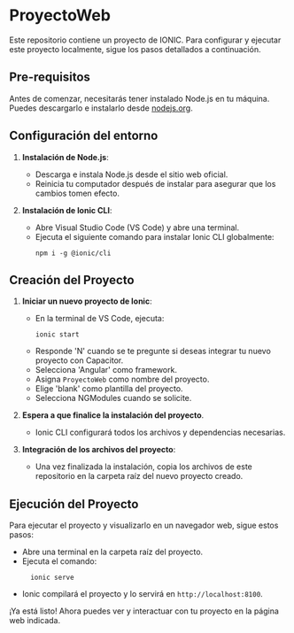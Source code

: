 # ProyectoWeb

Este repositorio contiene un proyecto de IONIC. Para configurar y ejecutar este proyecto localmente, sigue los pasos detallados a continuación.

## Pre-requisitos

Antes de comenzar, necesitarás tener instalado Node.js en tu máquina. Puedes descargarlo e instalarlo desde [nodejs.org](https://nodejs.org/en/download/).

## Configuración del entorno

1. **Instalación de Node.js**:
   - Descarga e instala Node.js desde el sitio web oficial.
   - Reinicia tu computador después de instalar para asegurar que los cambios tomen efecto.

2. **Instalación de Ionic CLI**:
   - Abre Visual Studio Code (VS Code) y abre una terminal.
   - Ejecuta el siguiente comando para instalar Ionic CLI globalmente:
     ```
     npm i -g @ionic/cli
     ```

## Creación del Proyecto

1. **Iniciar un nuevo proyecto de Ionic**:
   - En la terminal de VS Code, ejecuta:
     ```
     ionic start
     ```
   - Responde 'N' cuando se te pregunte si deseas integrar tu nuevo proyecto con Capacitor.
   - Selecciona 'Angular' como framework.
   - Asigna `ProyectoWeb` como nombre del proyecto.
   - Elige 'blank' como plantilla del proyecto.
   - Selecciona NGModules cuando se solicite.

2. **Espera a que finalice la instalación del proyecto**.
   - Ionic CLI configurará todos los archivos y dependencias necesarias.

3. **Integración de los archivos del proyecto**:
   - Una vez finalizada la instalación, copia los archivos de este repositorio en la carpeta raíz del nuevo proyecto creado.

## Ejecución del Proyecto

Para ejecutar el proyecto y visualizarlo en un navegador web, sigue estos pasos:

- Abre una terminal en la carpeta raíz del proyecto.
- Ejecuta el comando:
   ```
     ionic serve
     ```
 - Ionic compilará el proyecto y lo servirá en `http://localhost:8100`.

¡Ya está listo! Ahora puedes ver y interactuar con tu proyecto en la página web indicada.

   
